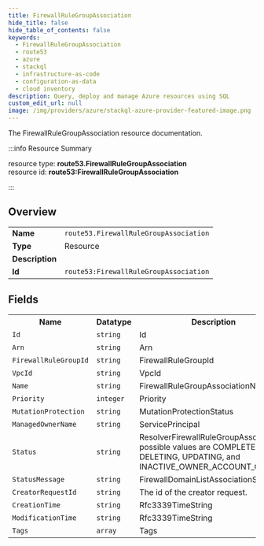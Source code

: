 ```yaml
---
title: FirewallRuleGroupAssociation
hide_title: false
hide_table_of_contents: false
keywords:
  - FirewallRuleGroupAssociation
  - route53
  - azure
  - stackql
  - infrastructure-as-code
  - configuration-as-data
  - cloud inventory
description: Query, deploy and manage Azure resources using SQL
custom_edit_url: null
image: /img/providers/azure/stackql-azure-provider-featured-image.png
---
```

The FirewallRuleGroupAssociation resource documentation.

:::info Resource Summary

<div class="row">
<div class="providerDocColumn">
<span>resource type:&nbsp;<b>route53.FirewallRuleGroupAssociation</b></span><br />
<span>resource id:&nbsp;<b>route53:FirewallRuleGroupAssociation</b></span><br />
</div>
</div>

:::

## Overview
<table><tbody>
<tr><td><b>Name</b></td><td><code>route53.FirewallRuleGroupAssociation</code></td></tr>
<tr><td><b>Type</b></td><td>Resource</td></tr>
<tr><td><b>Description</b></td><td></td></tr>
<tr><td><b>Id</b></td><td><code>route53:FirewallRuleGroupAssociation</code></td></tr>
</tbody></table>

## Fields
<table><tbody>
<tr><th>Name</th><th>Datatype</th><th>Description</th></tr>
<tr><td><code>Id</code></td><td><code>string</code></td><td>Id</td></tr><tr><td><code>Arn</code></td><td><code>string</code></td><td>Arn</td></tr><tr><td><code>FirewallRuleGroupId</code></td><td><code>string</code></td><td>FirewallRuleGroupId</td></tr><tr><td><code>VpcId</code></td><td><code>string</code></td><td>VpcId</td></tr><tr><td><code>Name</code></td><td><code>string</code></td><td>FirewallRuleGroupAssociationName</td></tr><tr><td><code>Priority</code></td><td><code>integer</code></td><td>Priority</td></tr><tr><td><code>MutationProtection</code></td><td><code>string</code></td><td>MutationProtectionStatus</td></tr><tr><td><code>ManagedOwnerName</code></td><td><code>string</code></td><td>ServicePrincipal</td></tr><tr><td><code>Status</code></td><td><code>string</code></td><td>ResolverFirewallRuleGroupAssociation, possible values are COMPLETE, DELETING, UPDATING, and INACTIVE_OWNER_ACCOUNT_CLOSED.</td></tr><tr><td><code>StatusMessage</code></td><td><code>string</code></td><td>FirewallDomainListAssociationStatus</td></tr><tr><td><code>CreatorRequestId</code></td><td><code>string</code></td><td>The id of the creator request.</td></tr><tr><td><code>CreationTime</code></td><td><code>string</code></td><td>Rfc3339TimeString</td></tr><tr><td><code>ModificationTime</code></td><td><code>string</code></td><td>Rfc3339TimeString</td></tr><tr><td><code>Tags</code></td><td><code>array</code></td><td>Tags</td></tr>
</tbody></table>